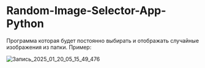 # Random-Image-Selector-App-Python

Программа которая будет постоянно выбирать и отображать случайные изображения из папки. Пример:

![Запись_2025_01_20_05_15_49_476](https://github.com/user-attachments/assets/5b2190b7-51ce-4e6b-bb9c-704843a59cc0)
